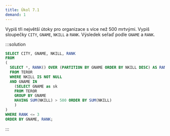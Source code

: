 ```yaml
---
title: Úkol 7.1
demand: 1
---
```


Vypiš tři největší útoky pro organizace s více než 500 mrtvými. Vypiš sloupečky `CITY`, `GNAME`, `NKILL` a `RANK`. Výsledek seřaď podle `GNAME` a `RANK`.

:::solution

```sql
SELECT CITY, GNAME, NKILL, RANK
FROM
(
  SELECT *, RANK() OVER (PARTITION BY GNAME ORDER BY NKILL DESC) AS RANK
  FROM TEROR
  WHERE NKILL IS NOT NULL
  AND GNAME IN
    (SELECT GNAME as sk
    FROM TEROR
    GROUP BY GNAME
    HAVING SUM(NKILL) > 500 ORDER BY SUM(NKILL)
    )
)
WHERE RANK <= 3
ORDER BY GNAME, RANK;
```

:::
